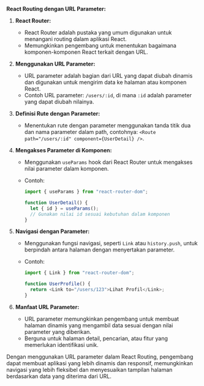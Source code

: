 **React Routing dengan URL Parameter:**

1. **React Router:**

   - React Router adalah pustaka yang umum digunakan untuk menangani routing dalam aplikasi React.
   - Memungkinkan pengembang untuk menentukan bagaimana komponen-komponen React terkait dengan URL.

2. **Menggunakan URL Parameter:**

   - URL parameter adalah bagian dari URL yang dapat diubah dinamis dan digunakan untuk mengirim data ke halaman atau komponen React.
   - Contoh URL parameter: `/users/:id`, di mana `:id` adalah parameter yang dapat diubah nilainya.

3. **Definisi Rute dengan Parameter:**

   - Menentukan rute dengan parameter menggunakan tanda titik dua dan nama parameter dalam path, contohnya: `<Route path="/users/:id" component={UserDetail} />`.

4. **Mengakses Parameter di Komponen:**

   - Menggunakan `useParams` hook dari React Router untuk mengakses nilai parameter dalam komponen.
   - Contoh:

     ```javascript
     import { useParams } from "react-router-dom";

     function UserDetail() {
       let { id } = useParams();
       // Gunakan nilai id sesuai kebutuhan dalam komponen
     }
     ```

5. **Navigasi dengan Parameter:**

   - Menggunakan fungsi navigasi, seperti `Link` atau `history.push`, untuk berpindah antara halaman dengan menyertakan parameter.
   - Contoh:

     ```javascript
     import { Link } from "react-router-dom";

     function UserProfile() {
       return <Link to="/users/123">Lihat Profil</Link>;
     }
     ```

6. **Manfaat URL Parameter:**
   - URL parameter memungkinkan pengembang untuk membuat halaman dinamis yang mengambil data sesuai dengan nilai parameter yang diberikan.
   - Berguna untuk halaman detail, pencarian, atau fitur yang memerlukan identifikasi unik.

Dengan menggunakan URL parameter dalam React Routing, pengembang dapat membuat aplikasi yang lebih dinamis dan responsif, memungkinkan navigasi yang lebih fleksibel dan menyesuaikan tampilan halaman berdasarkan data yang diterima dari URL.
